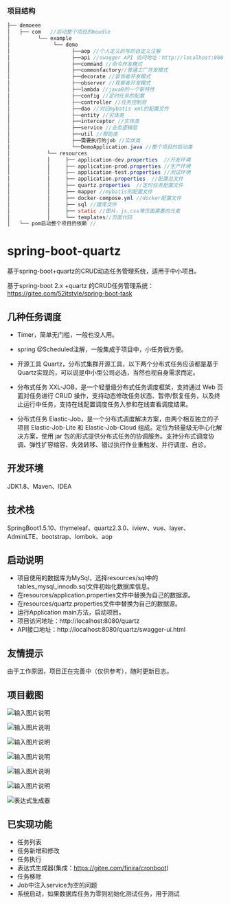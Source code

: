 ### 项目结构
```java
├── demoeee
│   ├── com   //启动整个项目的moudle   
│         └── example
│              └── demo
│                    ├──aop //个人定义的写的自定义注解
│                    ├──api //swagger API 访问地址：http://localhost:8080/quartz/swagger-ui.html
│                    ├──command //命令开发模式
│                    ├──commonfactory//普通工厂开发模式
│                    ├──decorate //装饰者开发模式
│                    ├──observer //观察者开发模式
│                    ├──lambda //java8的一个新特性
│                    ├──config //定时任务的配置
│                    ├──controller //任务控制层
│                    ├──dao //对应mybatis xml的配置文件
│                    ├──entity //实体类
│                    ├──interceptor //实体类
│                    ├──service //业务逻辑层
│                    ├──util //帮助类
│                    ├──需要执行的job //实体类
│                    └──DemoApplication.java //整个项目的启动类  
│            └── resources
│            │     ├── application-dev.properties  //开发环境
│            │     ├── application-prod.properties //生产环境
│            │     ├── application-test.properties //测试环境
│            │     ├── application.properties  //配置总文件
│            │     ├── quartz.properties  //定时任务配置文件
│            │     ├── mapper //mybatis的配置文件
│            │     ├── docker-compose.yml //docker配置文件
│            │     ├── sql //建库文件
│            │     ├── static //图片，js,css等页面需要的元素
│            │     └── templates//页面代码
│   └── pom启动整个项目的依赖 //

```
# spring-boot-quartz

基于spring-boot+quartz的CRUD动态任务管理系统，适用于中小项目。


基于spring-boot 2.x +quartz 的CRUD任务管理系统：https://gitee.com/52itstyle/spring-boot-task


## 几种任务调度

- Timer，简单无门槛，一般也没人用。

- spring @Scheduled注解，一般集成于项目中，小任务很方便。

- 开源工具 Quartz，分布式集群开源工具，以下两个分布式任务应该都是基于Quartz实现的，可以说是中小型公司必选，当然也视自身需求而定。

- 分布式任务 XXL-JOB，是一个轻量级分布式任务调度框架，支持通过 Web 页面对任务进行 CRUD 操作，支持动态修改任务状态、暂停/恢复任务，以及终止运行中任务，支持在线配置调度任务入参和在线查看调度结果。

- 分布式任务 Elastic-Job，是一个分布式调度解决方案，由两个相互独立的子项目 Elastic-Job-Lite 和 Elastic-Job-Cloud 组成。定位为轻量级无中心化解决方案，使用 jar 包的形式提供分布式任务的协调服务。支持分布式调度协调、弹性扩容缩容、失效转移、错过执行作业重触发、并行调度、自诊。


## 开发环境

JDK1.8、Maven、IDEA

## 技术栈

SpringBoot1.5.10、thymeleaf、quartz2.3.0、iview、vue、layer、AdminLTE、bootstrap、lombok、aop

## 启动说明
- 项目使用的数据库为MySql，选择resources/sql中的tables_mysql_innodb.sql文件初始化数据库信息。
- 在resources/application.properties文件中替换为自己的数据源。
- 在resources/quartz.properties文件中替换为自己的数据源。
- 运行Application main方法，启动项目。
- 项目访问地址：http://localhost:8080/quartz
- API接口地址：http://localhost:8080/quartz/swagger-ui.html

## 友情提示
由于工作原因，项目正在完善中（仅供参考），随时更新日志。

## 项目截图

![输入图片说明](https://gitee.com/uploads/images/2018/0331/181340_cfbf6c90_87650.png "1.png")

![输入图片说明](https://gitee.com/uploads/images/2018/0331/181347_8b91b864_87650.png "2.png")

![输入图片说明](https://gitee.com/uploads/images/2018/0331/181352_cfcdce10_87650.png "3.png")

![输入图片说明](https://gitee.com/uploads/images/2018/0331/181357_e41c9cd9_87650.png "4.png")

![输入图片说明](https://gitee.com/uploads/images/2018/0331/181403_b82f6edd_87650.png "5.png")

![输入图片说明](https://gitee.com/uploads/images/2018/0331/181409_b5623f27_87650.png "6.png")

![表达式生成器](https://gitee.com/uploads/images/2018/0402/180033_437a1186_87650.png "7.png")

## 已实现功能

- 任务列表
- 任务新增和修改
- 任务执行
- 表达式生成器(集成：https://gitee.com/finira/cronboot)
- 任务移除
- Job中注入service为空的问题
- 系统启动，如果数据库任务为零则初始化测试任务，用于测试
